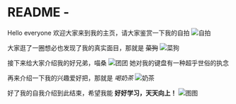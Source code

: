# README -
Hello everyone
欢迎大家来到我的主页，请大家鉴赏一下我的自拍
![自拍](https://user-images.githubusercontent.com/40445770/167904579-f65310d7-ecbd-4078-9543-6b652e9eb315.jpg)

大家逛了一圈想必也发现了我的真实面目，那就是 ~~菜狗~~
![菜狗](https://user-images.githubusercontent.com/40445770/167905072-83a386ab-f065-4a03-8a52-5621674b8673.jpg)

接下来给大家介绍我的好兄弟，喵桑
![团团](https://user-images.githubusercontent.com/40445770/167905148-20ef8d64-80ed-4e95-b658-cde10ba34375.jpg)
她对我的键盘有一种超乎世俗的执念

再来介绍一下我的兴趣爱好把，那就是 *喝奶茶*
![奶茶](https://user-images.githubusercontent.com/40445770/167905390-915071e1-2798-4a85-900a-d3aeb9a481b0.jpg)

好了我的自我介绍到此结束，希望我能 **好好学习，天天向上！**
![图图](https://user-images.githubusercontent.com/40445770/167905694-c8ead0b0-fa62-4b36-896c-e0ff2be4f357.jpg)
